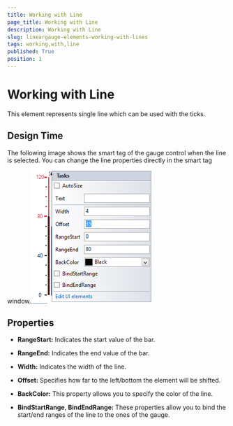 ```yaml
---
title: Working with Line
page_title: Working with Line
description: Working with Line
slug: lineargauge-elements-working-with-lines
tags: working,with,line
published: True
position: 1
---
```


# Working with Line



This element represents single line which can be used with the ticks.

## Design Time

The following image shows the smart tag of the gauge control when the line is selected.
        You can change the line properties directly in the smart tag window.![lineargauge-elements-working-with-lines 001](images/lineargauge-elements-working-with-lines001.png)

## Properties

* __RangeStart:__ Indicates the start value of the bar.
            

* __RangeEnd:__ Indicates the end value of the bar.
            

* __Width:__ Indicates the width of the line.
            

* __Offset:__ Specifies how far to the left/bottom the element will be shifted.
            

* __BackColor:__ This property allows you to specify the color of the line.
            

* __BindStartRange__, __BindEndRange:__ These properties allow you to bind the start/end ranges of 
              the line to the ones of the gauge.
            
